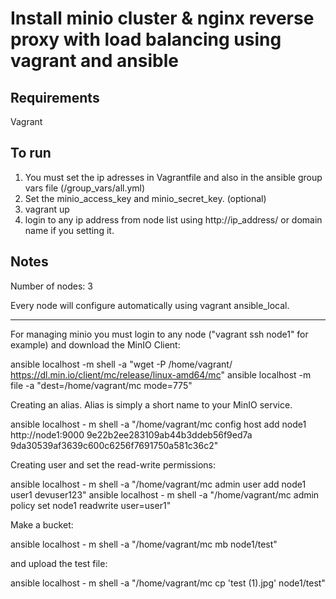 # Install minio cluster & nginx reverse proxy with load balancing using vagrant and ansible

## Requirements

Vagrant

## To run

1. You must set the ip adresses in Vagrantfile and also in the ansible group vars file (/group_vars/all.yml)
2. Set the minio_access_key and minio_secret_key. (optional)
3. vagrant up
4. login to any ip address from node list using http://ip_address/ or domain name if you setting it.

## Notes

Number of nodes: 3

Every node will configure automatically using vagrant ansible_local.

***

For managing minio you must login to any node ("vagrant ssh node1" for example) and download the MinIO Client:

ansible localhost -m shell -a "wget -P /home/vagrant/ https://dl.min.io/client/mc/release/linux-amd64/mc"
ansible localhost -m file -a "dest=/home/vagrant/mc mode=775"

Creating an alias. Alias is simply a short name to your MinIO service.

ansible localhost - m shell -a "/home/vagrant/mc config host add node1 http://node1:9000 9e22b2ee283109ab44b3ddeb56f9ed7a 9da30539af3639c600c6256f7691750a581c36c2"

Creating user and set the read-write permissions:

ansible localhost - m shell -a "/home/vagrant/mc admin user add node1 user1 devuser123"
ansible localhost - m shell -a "/home/vagrant/mc admin policy set node1 readwrite user=user1"

Make a bucket:

ansible localhost - m shell -a "/home/vagrant/mc mb node1/test"

and upload the test file:

ansible localhost - m shell -a "/home/vagrant/mc cp 'test (1).jpg' node1/test"
